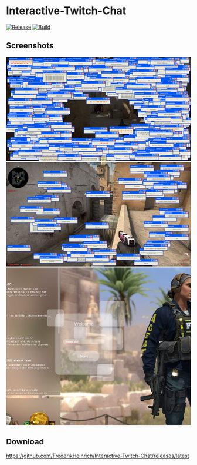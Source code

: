 # Interactive-Twitch-Chat
[![Release](https://github.com/FrederikHeinrich/Interactive-Twitch-Chat/actions/workflows/release.yml/badge.svg)](https://github.com/FrederikHeinrich/Interactive-Twitch-Chat/actions/workflows/release.yml)
[![Build](https://github.com/FrederikHeinrich/Interactive-Twitch-Chat/actions/workflows/build.yml/badge.svg)](https://github.com/FrederikHeinrich/Interactive-Twitch-Chat/actions/workflows/build.yml)

## Screenshots
![Screenshot](https://github.com/FrederikHeinrich/Interactive-Twitch-Chat/raw/main/screenshots/screen1.png)
![Screenshot](https://github.com/FrederikHeinrich/Interactive-Twitch-Chat/raw/main/screenshots/screen2.png)
![Screenshot](https://github.com/FrederikHeinrich/Interactive-Twitch-Chat/raw/main/screenshots/screen3.png)

## Download
https://github.com/FrederikHeinrich/Interactive-Twitch-Chat/releases/latest
